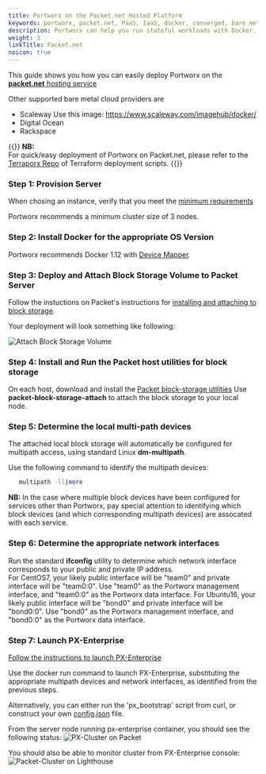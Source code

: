 ```yaml
---
title: Portworx on the Packet.net Hosted Platform
keywords: portworx, packet.net, PaaS, IaaS, docker, converged, bare metal
description: Portworx can help you run stateful workloads with Docker. Find out how to deploy upon Packet.net servers!
weight: 3
linkTitle: Packet.net
noicon: true
---
```


This guide shows you how you can easily deploy Portworx on the [**packet.net** hosting service](http://packet.net)

Other supported bare metal cloud providers are

* Scaleway Use this image: https://www.scaleway.com/imagehub/docker/
* Digital Ocean
* Rackspace


{{<info>}}
**NB:**<br/> For quick/easy deployment of Portworx on Packet.net, please refer to the [Terraporx Repo](https://github.com/portworx/terraporx/tree/master/packet) of Terraform deployment scripts.
{{</info>}}

### Step 1: Provision Server
When chosing an instance, verify that you meet the [minimum requirements](/start-here-installation/#installation-prerequisites)

Portworx recommends a minimum cluster size of 3 nodes.

### Step 2: Install Docker for the appropriate OS Version
Portworx recommends Docker 1.12 with [Device Mapper](https://docs.docker.com/engine/userguide/storagedriver/device-mapper-driver/#/configure-docker-with-devicemapper).

### Step 3: Deploy and Attach Block Storage Volume to Packet Server
Follow the instuctions on Packet's instructions for [installing and attaching to block storage](https://github.com/packethost/packet-block-storage).

Your deployment will look something like following:


![Attach Block Storage Volume](/img/block-storage-on-packet.png "Attach Block Storage Volume")

### Step 4: Install and Run the Packet host utilities for block storage
On each host, download and install the [Packet block-storage utilities](https://github.com/packethost/packet-block-storage)
Use **packet-block-storage-attach** to attach the block storage to your local node.

### Step 5: Determine the local multi-path devices
The attached local block storage will automatically be configured for multipath access, using standard Linux **dm-multipath**.

Use the following command to identify the multipath devices:

```bash
   multipath -ll|more
```

**NB:**  In the case where multiple block devices have been configured for services other than Portworx, pay special attention to identifying
which block devices (and which corresponding multipath devices) are assocated with each service.

### Step 6: Determine the appropriate network interfaces
Run the standard **ifconfig** utility to determine which network interface corresponds to your public and private IP address.  
For CentOS7, your likely public interface will be "team0" and private interface will be "team0:0".   Use "team0" as the Portworx management interface, and "team0:0" as the Portworx data interface.
For Ubuntu16, your likely public interface will be "bond0" and private interface will be "bond0:0".   Use "bond0" as the Portworx management interface, and "bond0:0" as the Portworx data interface.

### Step 7: Launch PX-Enterprise
[Follow the instructions to launch PX-Enterprise](/#install-with-a-container-orchestrator)

Use the docker run command to launch PX-Enterprise, substituting the appropriate multipath devices and network interfaces, as identified from the previous steps.

Alternatively, you can either run the 'px_bootstrap' script from curl, or construct your own [config.json](/install-with-other/docker/shared/config-json) file.

From the server node running px-enterprise container, you should see the following status:
![PX-Cluster on Packet](/img/px-cluster-on-packet.png "PX-Cluster on Packet")


You should also be able to monitor cluster from PX-Enterprise console:
![Packet-Cluster on Lighthouse](/img/packet-cluster-on-lighthouse.png "Packet-Cluster on Lighthouse")
